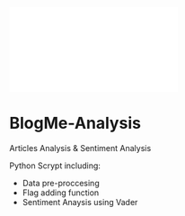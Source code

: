 ![BlogMeLogo](Blogme.py "BlogMe")

# BlogMe-Analysis
Articles Analysis &amp; Sentiment Analysis

Python Scrypt including:

- Data pre-proccesing
- Flag adding function
- Sentiment Anaysis using Vader



